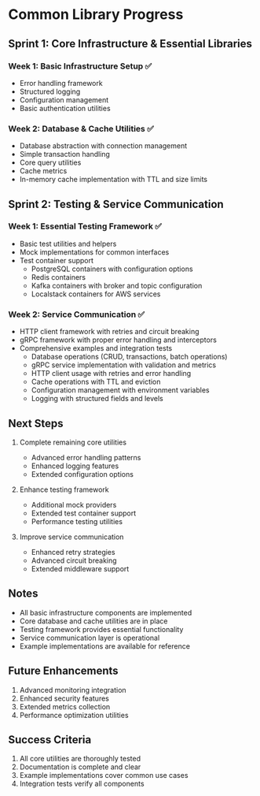 # Common Library Progress

## Sprint 1: Core Infrastructure & Essential Libraries
### Week 1: Basic Infrastructure Setup ✅
- Error handling framework
- Structured logging
- Configuration management
- Basic authentication utilities

### Week 2: Database & Cache Utilities ✅
- Database abstraction with connection management
- Simple transaction handling
- Core query utilities
- Cache metrics
- In-memory cache implementation with TTL and size limits

## Sprint 2: Testing & Service Communication
### Week 1: Essential Testing Framework ✅
- Basic test utilities and helpers
- Mock implementations for common interfaces
- Test container support
  - PostgreSQL containers with configuration options
  - Redis containers
  - Kafka containers with broker and topic configuration
  - Localstack containers for AWS services

### Week 2: Service Communication ✅
- HTTP client framework with retries and circuit breaking
- gRPC framework with proper error handling and interceptors
- Comprehensive examples and integration tests
  - Database operations (CRUD, transactions, batch operations)
  - gRPC service implementation with validation and metrics
  - HTTP client usage with retries and error handling
  - Cache operations with TTL and eviction
  - Configuration management with environment variables
  - Logging with structured fields and levels

## Next Steps
1. Complete remaining core utilities
   - Advanced error handling patterns
   - Enhanced logging features
   - Extended configuration options

2. Enhance testing framework
   - Additional mock providers
   - Extended test container support
   - Performance testing utilities

3. Improve service communication
   - Enhanced retry strategies
   - Advanced circuit breaking
   - Extended middleware support

## Notes
- All basic infrastructure components are implemented
- Core database and cache utilities are in place
- Testing framework provides essential functionality
- Service communication layer is operational
- Example implementations are available for reference

## Future Enhancements
1. Advanced monitoring integration
2. Enhanced security features
3. Extended metrics collection
4. Performance optimization utilities

## Success Criteria
1. All core utilities are thoroughly tested
2. Documentation is complete and clear
3. Example implementations cover common use cases
4. Integration tests verify all components 
